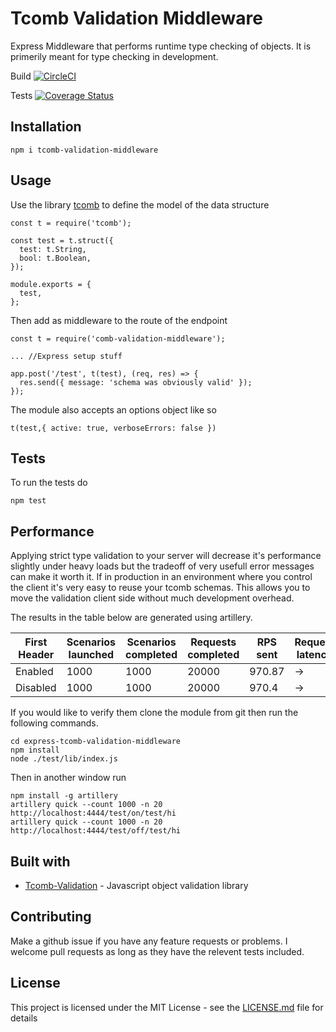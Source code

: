 # Tcomb Validation Middleware
Express Middleware that performs runtime type checking of objects. It is primerily meant for type checking in development.

Build [![CircleCI](https://circleci.com/gh/ThomasAnkcorn/express-tcomb-validation-middleware.svg?style=svg)](https://circleci.com/gh/ThomasAnkcorn/express-tcomb-validation-middleware)

Tests [![Coverage Status](https://coveralls.io/repos/github/ThomasAnkcorn/express-tcomb-validation-middleware/badge.svg?branch=master)](https://coveralls.io/github/ThomasAnkcorn/express-tcomb-validation-middleware?branch=master)

## Installation

```
npm i tcomb-validation-middleware
```

## Usage

Use the library [tcomb](https://github.com/gcanti/tcomb) to define the model of the data structure

```
const t = require('tcomb');

const test = t.struct({
  test: t.String,
  bool: t.Boolean,
});

module.exports = {
  test,
};
```

Then add as middleware to the route of the endpoint

```
const t = require('comb-validation-middleware');

... //Express setup stuff

app.post('/test', t(test), (req, res) => {
  res.send({ message: 'schema was obviously valid' });
});
```
The module also accepts an options object like so
```
t(test,{ active: true, verboseErrors: false })
```
## Tests

To run the tests do
```
npm test
```

## Performance

Applying strict type validation to your server will decrease it's performance slightly under heavy loads but the tradeoff of very usefull error messages can make it worth it. If in production in an environment where you control the client it's very easy to reuse your tcomb schemas. This allows you to move the validation client side without much development overhead.

The results in the table below are generated using artillery.


| First Header  | Scenarios launched | Scenarios completed | Requests completed | RPS sent | Request latency | min | max | median | p95 | p99 | Scenario duration | min | max | median | p95 | p99 |
| ------------- | ------------- | ------------- | ------------- | ------------- | ------------- | ------------- | ------------- | ------------- | ------------- | ------------- | ------------- | ------------- | ------------- | ------------- | ------------- | ------------- |
| Enabled | 1000  | 1000 | 20000 |  970.87 | -> |  0.3 | 41.4 | 0.4 |  2.8 | 11.7 | -> | 14.5 | 447.2 | 18.7 | 98 | 384.6 |
| Disabled |  1000  | 1000 | 20000 | 970.4 | -> |  0.2 | 24.2 | 0.4 |  1.6 | 3.5 | -> | 11 | 124.8 | 16.6 | 48.6 | 108.1 |

If you would like to verify them clone the module from git then run the following commands.

```
cd express-tcomb-validation-middleware
npm install
node ./test/lib/index.js
```
Then in another window run
```
npm install -g artillery
artillery quick --count 1000 -n 20 http://localhost:4444/test/on/test/hi
artillery quick --count 1000 -n 20 http://localhost:4444/test/off/test/hi

```

## Built with

* [Tcomb-Validation](https://github.com/gcanti/tcomb-validation) - Javascript object validation library

## Contributing

Make a github issue if you have any feature requests or problems. I welcome pull requests as long as they have the relevent tests included.

## License

This project is licensed under the MIT License - see the [LICENSE.md](LICENSE.md) file for details